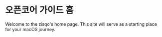 # 오픈코어 가이드 홈

  Welcome to the zisqo's home page. This site will serve as a starting place for your macOS journey.


